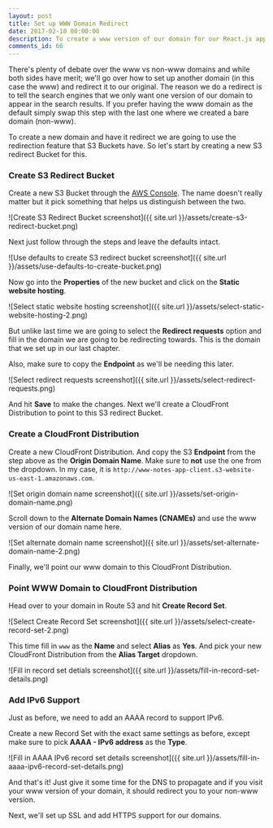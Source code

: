 ```yaml
---
layout: post
title: Set up WWW Domain Redirect
date: 2017-02-10 00:00:00
description: To create a www version of our domain for our React.js app on AWS we need to redirect it to our apex (or naked) domain. To create a domain that redirects we are going to create a new S3 Bucket and enable the “Redirect requests” option from the Static Website Hosting section in the AWS console. And we need to create a CloudFront Distribution for this and point our www domain to it.
comments_id: 66
---
```


There's plenty of debate over the www vs non-www domains and while both sides have merit; we'll go over how to set up another domain (in this case the www) and redirect it to our original. The reason we do a redirect is to tell the search engines that we only want one version of our domain to appear in the search results. If you prefer having the www domain as the default simply swap this step with the last one where we created a bare domain (non-www).

To create a new domain and have it redirect we are going to use the redirection feature that S3 Buckets have. So let's start by creating a new S3 redirect Bucket for this.

### Create S3 Redirect Bucket

Create a new S3 Bucket through the [AWS Console](https://console.aws.amazon.com). The name doesn't really matter but it pick something that helps us distinguish between the two.

![Create S3 Redirect Bucket screenshot]({{ site.url }}/assets/create-s3-redirect-bucket.png)

Next just follow through the steps and leave the defaults intact.

![Use defaults to create S3 redirect bucket screenshot]({{ site.url }}/assets/use-defaults-to-create-bucket.png)

Now go into the **Properties** of the new bucket and click on the **Static website hosting**.

![Select static website hosting screenshot]({{ site.url }}/assets/select-static-website-hosting-2.png)

But unlike last time we are going to select the **Redirect requests** option and fill in the domain we are going to be redirecting towards. This is the domain that we set up in our last chapter.

Also, make sure to copy the **Endpoint** as we'll be needing this later.

![Select redirect requests screenshot]({{ site.url }}/assets/select-redirect-requests.png)

And hit **Save** to make the changes. Next we'll create a CloudFront Distribution to point to this S3 redirect Bucket.

### Create a CloudFront Distribution

Create a new CloudFront Distribution. And copy the S3 **Endpoint** from the step above as the **Origin Domain Name**. Make sure to **not** use the one from the dropdown. In my case, it is `http://www-notes-app-client.s3-website-us-east-1.amazonaws.com`.

![Set origin domain name screenshot]({{ site.url }}/assets/set-origin-domain-name.png)

Scroll down to the **Alternate Domain Names (CNAMEs)** and use the www version of our domain name here.

![Set alternate domain name screenshot]({{ site.url }}/assets/set-alternate-domain-name-2.png)

Finally, we'll point our www domain to this CloudFront Distribution.

### Point WWW Domain to CloudFront Distribution

Head over to your domain in Route 53 and hit **Create Record Set**.

![Select Create Record Set screenshot]({{ site.url }}/assets/select-create-record-set-2.png)

This time fill in `www` as the **Name** and select **Alias** as **Yes**. And pick your new CloudFront Distribution from the **Alias Target** dropdown.

![Fill in record set detials screenshot]({{ site.url }}/assets/fill-in-record-set-details.png)

### Add IPv6 Support

Just as before, we need to add an AAAA record to support IPv6.

Create a new Record Set with the exact same settings as before, except make sure to pick **AAAA - IPv6 address** as the **Type**.

![Fill in AAAA IPv6 record set details screenshot]({{ site.url }}/assets/fill-in-aaaa-ipv6-record-set-details.png)

And that's it! Just give it some time for the DNS to propagate and if you visit your www version of your domain, it should redirect you to your non-www version.

Next, we'll set up SSL and add HTTPS support for our domains.
